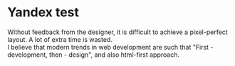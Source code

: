 # Yandex test

Without feedback from the designer, it is difficult to achieve a pixel-perfect layout. A lot of extra time is wasted.  
I believe that modern trends in web development are such that "First - development, then - design", and also html-first approach.
